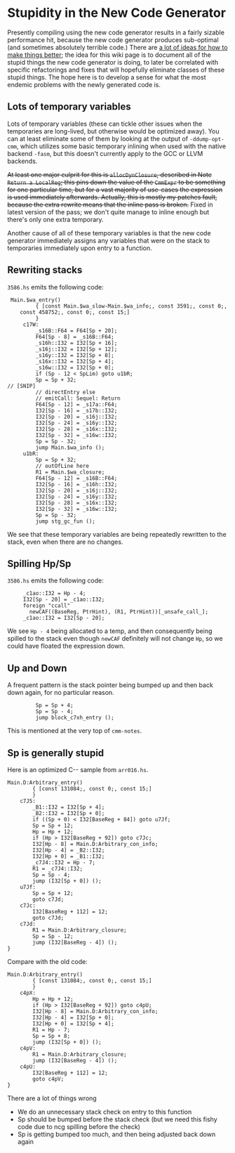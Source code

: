 # Stupidity in the New Code Generator


Presently compiling using the new code generator results in a fairly sizable performance hit, because the new code generator produces sub-optimal (and sometimes absolutely terrible code.) There are [ a lot of ideas for how to make things better](http://darcs.haskell.org/ghc/compiler/cmm/cmm-notes); the idea for this wiki page is to document all of the stupid things the new code generator is doing, to later be correlated with specific refactorings and fixes that will hopefully eliminate classes of these stupid things. The hope here is to develop a sense for what the most endemic problems with the newly generated code is.

## Lots of temporary variables


Lots of temporary variables (these can tickle other issues when the temporaries are long-lived, but otherwise would be optimized away). You can at least eliminate some of them by looking at the output of `-ddump-opt-cmm`, which utilizes some basic temporary inlining when used with the native backend `-fasm`, but this doesn't currently apply to the GCC or LLVM backends.

~~At least one major culprit for this is `allocDynClosure`, described in Note `Return a LocalReg`; this pins down the value of the `CmmExpr` to be something for one particular time, but for a vast majority of use-cases the expression is used immediately afterwards. Actually, this is mostly my patches fault, because the extra rewrite means that the inline pass is broken.~~ Fixed in latest version of the pass; we don't quite manage to inline enough but there's only one extra temporary.


Another cause of all of these temporary variables is that the new code generator immediately assigns any variables that were on the stack to temporaries immediately upon entry to a function.

## Rewriting stacks

`3586.hs` emits the following code:

```wiki
 Main.$wa_entry()
         { [const Main.$wa_slow-Main.$wa_info;, const 3591;, const 0;,
    const 458752;, const 0;, const 15;]
         }
     c17W:
         _s16B::F64 = F64[Sp + 20];
         F64[Sp - 8] = _s16B::F64;
         _s16h::I32 = I32[Sp + 16];
         _s16j::I32 = I32[Sp + 12];
         _s16y::I32 = I32[Sp + 8];
         _s16x::I32 = I32[Sp + 4];
         _s16w::I32 = I32[Sp + 0];
         if (Sp - 12 < SpLim) goto u1bR;
         Sp = Sp + 32;
// [SNIP]
         // directEntry else
         // emitCall: Sequel: Return
         F64[Sp - 12] = _s17a::F64;
         I32[Sp - 16] = _s17b::I32;
         I32[Sp - 20] = _s16j::I32;
         I32[Sp - 24] = _s16y::I32;
         I32[Sp - 28] = _s16x::I32;
         I32[Sp - 32] = _s16w::I32;
         Sp = Sp - 32;
         jump Main.$wa_info ();
     u1bR:
         Sp = Sp + 32;
         // outOfLine here
         R1 = Main.$wa_closure;
         F64[Sp - 12] = _s16B::F64;
         I32[Sp - 16] = _s16h::I32;
         I32[Sp - 20] = _s16j::I32;
         I32[Sp - 24] = _s16y::I32;
         I32[Sp - 28] = _s16x::I32;
         I32[Sp - 32] = _s16w::I32;
         Sp = Sp - 32;
         jump stg_gc_fun ();
```


We see that these temporary variables are being repeatedly rewritten to the stack, even when there are no changes.

## Spilling Hp/Sp

`3586.hs` emits the following code:

```wiki
     _c1ao::I32 = Hp - 4;
     I32[Sp - 20] = _c1ao::I32;
     foreign "ccall"
       newCAF((BaseReg, PtrHint), (R1, PtrHint))[_unsafe_call_];
     _c1ao::I32 = I32[Sp - 20];
```


We see `Hp - 4` being allocated to a temp, and then consequently being spilled to the stack even though `newCAF` definitely will not change `Hp`, so we could have floated the expression down.

## Up and Down


A frequent pattern is the stack pointer being bumped up and then back down again, for no particular reason. 

```wiki
         Sp = Sp + 4;
         Sp = Sp - 4;
         jump block_c7xh_entry ();
```


This is mentioned at the very top of `cmm-notes`.

## Sp is generally stupid


Here is an optimized C-- sample from `arr016.hs`.

```wiki
Main.D:Arbitrary_entry()
        { [const 131084;, const 0;, const 15;]
        }
    c7J5:
        _B1::I32 = I32[Sp + 4];
        _B2::I32 = I32[Sp + 0];
        if ((Sp + 0) < I32[BaseReg + 84]) goto u7Jf;
        Sp = Sp + 12;
        Hp = Hp + 12;
        if (Hp > I32[BaseReg + 92]) goto c7Jc;
        I32[Hp - 8] = Main.D:Arbitrary_con_info;
        I32[Hp - 4] = _B2::I32;
        I32[Hp + 0] = _B1::I32;
        _c7J4::I32 = Hp - 7;
        R1 = _c7J4::I32;
        Sp = Sp - 4;
        jump (I32[Sp + 0]) ();
    u7Jf:
        Sp = Sp + 12;
        goto c7Jd;
    c7Jc:
        I32[BaseReg + 112] = 12;
        goto c7Jd;
    c7Jd:
        R1 = Main.D:Arbitrary_closure;
        Sp = Sp - 12;
        jump (I32[BaseReg - 4]) ();
}
```


Compare with the old code:

```wiki
Main.D:Arbitrary_entry()
        { [const 131084;, const 0;, const 15;]
        }
    c4pX:
        Hp = Hp + 12;
        if (Hp > I32[BaseReg + 92]) goto c4pU;
        I32[Hp - 8] = Main.D:Arbitrary_con_info;
        I32[Hp - 4] = I32[Sp + 0];
        I32[Hp + 0] = I32[Sp + 4];
        R1 = Hp - 7;
        Sp = Sp + 8;
        jump (I32[Sp + 0]) ();
    c4pV:
        R1 = Main.D:Arbitrary_closure;
        jump (I32[BaseReg - 4]) ();
    c4pU:
        I32[BaseReg + 112] = 12;
        goto c4pV;
}
```


There are a lot of things wrong

- We do an unnecessary stack check on entry to this function
- Sp should be bumped before the stack check (but we need this fishy code due to ncg spilling before the check)
- Sp is getting bumped too much, and then being adjusted back down again
